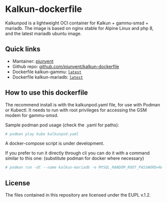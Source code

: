 <!---(c) pjunyent, EUPL v.1.2 -->
# Kalkun-dockerfile
Kalkunpod is a lightweight OCI container for Kalkun + gammu-smsd + mariadb.
The image is based on nginx stable for Alpine Linux and php 8, and the latest mariadb ubuntu image.

## Quick links
- Mantainer: [pjunyent](https://github.com/pjunyent)
- Github repo: [github.com/pjunyent/kalkun-dockerfile](https://github.com/pjunyent/kalkun-dockerfile)
- Dockerfile kalkun-gammu: [`latest`](https://hub.docker.com/r/junyent/kalkun-gammu/tags)
- Dockerfile kalkun-mariadb: [`latest`](https://hub.docker.com/r/junyent/kalkun-mariadb/tags)

## How to use this dockerfile
The recommend install is with the kalkunpod.yaml file, for use with Podman or Kubectl. It needs to run with root privileges for accessing the GSM modem for gammu-smsd.

Sample podman pod usage (check the .yaml for paths): 
```bash
# podman play kube kalkunpod.yaml
```

A docker-compose script is under development.

If you prefer to run it directly through cli you can do it with a command similar to this one: (substitute podman for docker where necessary)

```bash
# podman run -dt --name kalkun-mariadb -e MYSQL_RANDOM_ROOT_PASSWORD=RANDOM -e MYSQL_DATABASE=kalkun -e MYSQL_USER=kalkun -e MYSQL_PASSWORD=kalkun -v /path/to/mysql-db:/var/lib/mysql:Z docker.io/junyent/kalkun-db && podman run -dt -e TZ=Etc/UTC --device /path/to/ttyUSB0:/dev/ttyUSB0 -p 80:80 --name kalkun-gammu docker.io/junyent/gammu-smsd
```
## License
The files contained in this repository are licensed under the EUPL v.1.2.